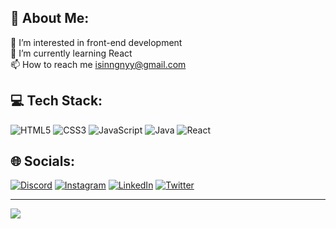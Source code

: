 ## 💫 About Me:
👀 I’m interested in front-end development<br>🌱 I’m currently learning React<br>📫 How to reach me isinngnyy@gmail.com




## 💻 Tech Stack:
![HTML5](https://img.shields.io/badge/html5-%23E34F26.svg?style=flat&logo=html5&logoColor=white) ![CSS3](https://img.shields.io/badge/css3-%231572B6.svg?style=flat&logo=css3&logoColor=white) ![JavaScript](https://img.shields.io/badge/javascript-%23323330.svg?style=flat&logo=javascript&logoColor=%23F7DF1E)  ![Java](https://img.shields.io/badge/java-%23ED8B00.svg?style=flat&logo=java&logoColor=white) ![React](https://img.shields.io/badge/react-%2320232a.svg?style=flat&logo=react&logoColor=%2361DAFB)



## 🌐 Socials:
[![Discord](https://img.shields.io/badge/Discord-%237289DA.svg?logo=discord&logoColor=white)](https://discord.gg/Işınnur#1566) [![Instagram](https://img.shields.io/badge/Instagram-%23E4405F.svg?logo=Instagram&logoColor=white)](https://instagram.com/isinnurgunay) [![LinkedIn](https://img.shields.io/badge/LinkedIn-%230077B5.svg?logo=linkedin&logoColor=white)](https://linkedin.com/in/işınnur-günay-b2b7a9235) [![Twitter](https://img.shields.io/badge/Twitter-%231DA1F2.svg?logo=Twitter&logoColor=white)](https://twitter.com/isinnurg) 



---
[![](https://visitcount.itsvg.in/api?id=isinnur&icon=2&color=12)](https://visitcount.itsvg.in)

<!-- Proudly created with GPRM ( https://gprm.itsvg.in ) -->




